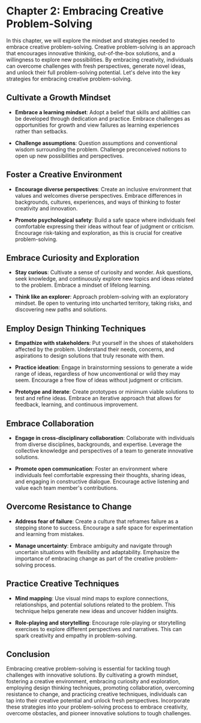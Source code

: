 Chapter 2: Embracing Creative Problem-Solving
=============================================

In this chapter, we will explore the mindset and strategies needed to embrace creative problem-solving. Creative problem-solving is an approach that encourages innovative thinking, out-of-the-box solutions, and a willingness to explore new possibilities. By embracing creativity, individuals can overcome challenges with fresh perspectives, generate novel ideas, and unlock their full problem-solving potential. Let's delve into the key strategies for embracing creative problem-solving.

Cultivate a Growth Mindset
--------------------------

* **Embrace a learning mindset**: Adopt a belief that skills and abilities can be developed through dedication and practice. Embrace challenges as opportunities for growth and view failures as learning experiences rather than setbacks.

* **Challenge assumptions**: Question assumptions and conventional wisdom surrounding the problem. Challenge preconceived notions to open up new possibilities and perspectives.

Foster a Creative Environment
-----------------------------

* **Encourage diverse perspectives**: Create an inclusive environment that values and welcomes diverse perspectives. Embrace differences in backgrounds, cultures, experiences, and ways of thinking to foster creativity and innovation.

* **Promote psychological safety**: Build a safe space where individuals feel comfortable expressing their ideas without fear of judgment or criticism. Encourage risk-taking and exploration, as this is crucial for creative problem-solving.

Embrace Curiosity and Exploration
---------------------------------

* **Stay curious**: Cultivate a sense of curiosity and wonder. Ask questions, seek knowledge, and continuously explore new topics and ideas related to the problem. Embrace a mindset of lifelong learning.

* **Think like an explorer**: Approach problem-solving with an exploratory mindset. Be open to venturing into uncharted territory, taking risks, and discovering new paths and solutions.

Employ Design Thinking Techniques
---------------------------------

* **Empathize with stakeholders**: Put yourself in the shoes of stakeholders affected by the problem. Understand their needs, concerns, and aspirations to design solutions that truly resonate with them.

* **Practice ideation**: Engage in brainstorming sessions to generate a wide range of ideas, regardless of how unconventional or wild they may seem. Encourage a free flow of ideas without judgment or criticism.

* **Prototype and iterate**: Create prototypes or minimum viable solutions to test and refine ideas. Embrace an iterative approach that allows for feedback, learning, and continuous improvement.

Embrace Collaboration
---------------------

* **Engage in cross-disciplinary collaboration**: Collaborate with individuals from diverse disciplines, backgrounds, and expertise. Leverage the collective knowledge and perspectives of a team to generate innovative solutions.

* **Promote open communication**: Foster an environment where individuals feel comfortable expressing their thoughts, sharing ideas, and engaging in constructive dialogue. Encourage active listening and value each team member's contributions.

Overcome Resistance to Change
-----------------------------

* **Address fear of failure**: Create a culture that reframes failure as a stepping stone to success. Encourage a safe space for experimentation and learning from mistakes.

* **Manage uncertainty**: Embrace ambiguity and navigate through uncertain situations with flexibility and adaptability. Emphasize the importance of embracing change as part of the creative problem-solving process.

Practice Creative Techniques
----------------------------

* **Mind mapping**: Use visual mind maps to explore connections, relationships, and potential solutions related to the problem. This technique helps generate new ideas and uncover hidden insights.

* **Role-playing and storytelling**: Encourage role-playing or storytelling exercises to explore different perspectives and narratives. This can spark creativity and empathy in problem-solving.

Conclusion
----------

Embracing creative problem-solving is essential for tackling tough challenges with innovative solutions. By cultivating a growth mindset, fostering a creative environment, embracing curiosity and exploration, employing design thinking techniques, promoting collaboration, overcoming resistance to change, and practicing creative techniques, individuals can tap into their creative potential and unlock fresh perspectives. Incorporate these strategies into your problem-solving process to embrace creativity, overcome obstacles, and pioneer innovative solutions to tough challenges.
